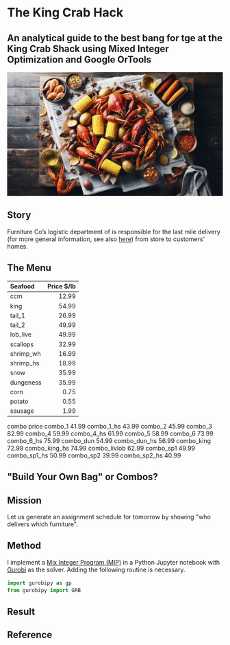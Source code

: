 # The King Crab Hack
## An analytical guide to the best bang for tge at the King Crab Shack using Mixed Integer Optimization and Google OrTools

<img src="images/kcs.png" width="1000" >

## Story
Furniture Co’s logistic department of is responsible for the last mile delivery (for more general information, see also [here](https://onfleet.com/blog/what-is-last-mile-delivery/)) from store to customers’ homes. 

## The Menu

| Seafood  | Price $/lb | 
| :------  | ---: | 
| ccm	     |12.99 |
| king	    |	54.99|
| tail_1	  |	26.99|
| tail_2	  |	49.99|
| lob_live |	49.99|
| scallops	|	32.99|
| shrimp_wh|16.99|
| shrimp_hs|18.99|
| snow     |	35.99|
| dungeness|35.99|
| corn     |	0.75|
| potato	  |0.55|
| sausage	 |1.99|


combo	price
combo_1	41.99
combo_1_hs	43.99
combo_2	45.99
combo_3	82.99
combo_4	59.99
combo_4_hs	61.99
combo_5	58.99
combo_6	73.99
combo_6_hs	75.99
combo_dun	54.99
combo_dun_hs	56.99
combo_king	72.99
combo_king_hs	74.99
combo_livlob	62.99
combo_sp1	49.99
combo_sp1_hs	50.99
combo_sp2	39.99
combo_sp2_hs	40.99


## "Build Your Own Bag" or Combos? 


## Mission
Let us generate an assignment schedule for tomorrow by showing "who delivers which furniture". 

## Method
I implement a [Mix Integer Program (MIP)](https://en.wikipedia.org/wiki/Integer_programming) in a Python Jupyter notebook with [Gurobi](https://www.gurobi.com/) as the solver. Adding the following routine is necessary. 

```javascript
import gurobipy as gp
from gurobipy import GRB  
```
 
## Result


## Reference



